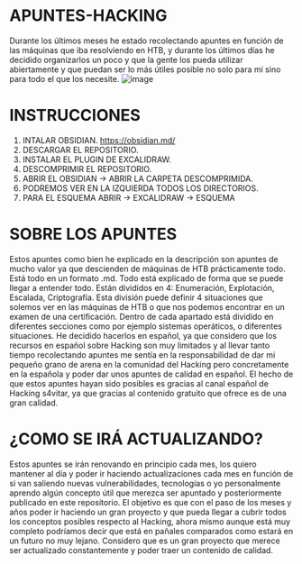 # APUNTES-HACKING
Durante los últimos meses he estado recolectando apuntes en función de las máquinas que iba resolviendo en HTB, y durante los últimos días he decidido organizarlos un poco y que la gente los pueda utilizar abiertamente y que puedan ser lo más útiles posible no solo para mí sino para todo el que los necesite.
![image](https://github.com/user-attachments/assets/8a362b4c-db0c-42e2-b21a-4e6b6026d199)

# INSTRUCCIONES
1. INTALAR OBSIDIAN. https://obsidian.md/
2. DESCARGAR EL REPOSITORIO.
3. INSTALAR EL PLUGIN DE EXCALIDRAW.
4. DESCOMPRIMIR EL REPOSITORIO.
5. ABRIR EL OBSIDIAN -> ABRIR LA CARPETA DESCOMPRIMIDA.
6. PODREMOS VER EN LA IZQUIERDA TODOS LOS DIRECTORIOS.
7. PARA EL ESQUEMA ABRIR -> EXCALIDRAW -> ESQUEMA


# SOBRE LOS APUNTES
Estos apuntes como bien he explicado en la descripción son apuntes de mucho valor ya que descienden de máquinas de HTB prácticamente todo. Está todo en un formato .md. Todo está explicado de forma que se puede llegar a entender todo. Están divididos en 4: Enumeración, Explotación, Escalada, Criptografía. Esta división puede definir 4 situaciones que solemos ver en las máquinas de HTB o que nos podemos encontrar en un examen de una certificación. Dentro de cada apartado está dividido en diferentes secciones como por ejemplo sistemas operáticos, o diferentes situaciones. He decidido hacerlos en español, ya que considero que los recursos en español sobre Hacking son muy limitados y al llevar tanto tiempo recolectando apuntes me sentía en la responsabilidad de dar mi pequeño grano de arena en la comunidad del Hacking pero concretamente en la española y poder dar unos apuntes de calidad en español. El hecho de que estos apuntes hayan sido posibles es gracias al canal español de Hacking s4vitar, ya que gracias al contenido gratuito que ofrece es de una gran calidad.

# ¿COMO SE IRÁ ACTUALIZANDO?
Estos apuntes se irán renovando en principio cada mes, los quiero mantener al día y poder ir haciendo actualizaciones cada mes en función de si van saliendo nuevas vulnerabilidades, tecnologías o yo personalmente aprendo algún concepto útil que merezca ser apuntado y posteriormente publicado en este repositorio. El objetivo es que con el paso de los meses y años poder ir haciendo un gran proyecto y que pueda llegar a cubrir todos los conceptos posibles respecto al Hacking, ahora mismo aunque está muy completo podríamos decir que está en pañales comparados como estará en un futuro no muy lejano. Considero que es un gran proyecto que merece ser actualizado constantemente y poder traer un contenido de calidad.
